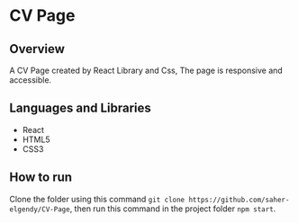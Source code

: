# CV Page

## Overview

A CV Page created by React Library and Css, The page is responsive and accessible.

## Languages and Libraries

* React
* HTML5
* CSS3

## How to run

Clone the folder using this command ```git clone https://github.com/saher-elgendy/CV-Page```, then run this command in the project folder ```npm start```.
